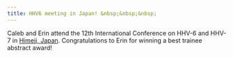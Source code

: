 ```yaml
---
title: HHV6 meeting in Japan! &nbsp;&nbsp;&nbsp;
---
```


Caleb and Erin attend the 12th International Conference on 
HHV-6 and HHV-7 in [Himeji, Japan](https://conference.hhv-6foundation.org/). 
Congratulations to Erin for winning a best trainee abstract award!